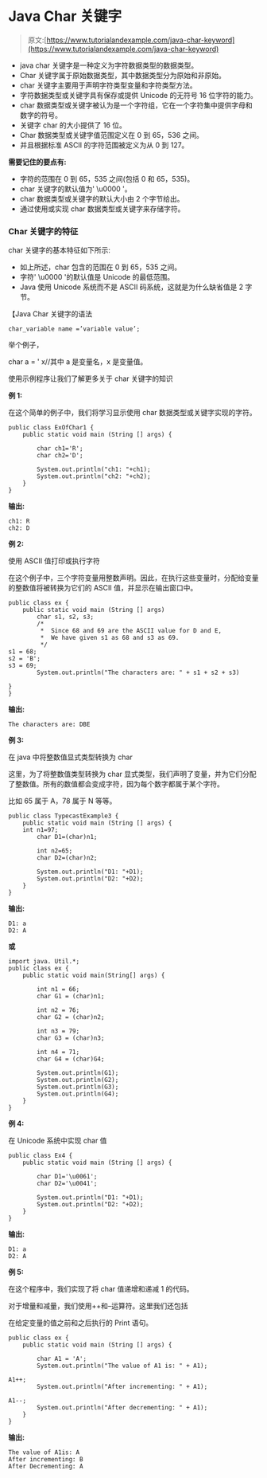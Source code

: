 # Java Char 关键字

> 原文:[https://www.tutorialandexample.com/java-char-keyword](https://www.tutorialandexample.com/java-char-keyword)

*   java char 关键字是一种定义为字符数据类型的数据类型。
*   Char 关键字属于原始数据类型，其中数据类型分为原始和非原始。
*   char 关键字主要用于声明字符类型变量和字符类型方法。
*   字符数据类型或关键字具有保存或提供 Unicode 的无符号 16 位字符的能力。
*   char 数据类型或关键字被认为是一个字符组，它在一个字符集中提供字母和数字的符号。
*   关键字 char 的大小提供了 16 位。
*   Char 数据类型或关键字值范围定义在 0 到 65，536 之间。
*   并且根据标准 ASCII 的字符范围被定义为从 0 到 127。

**需要记住的要点有:**

*   字符的范围在 0 到 65，535 之间(包括 0 和 65，535)。
*   char 关键字的默认值为' \u0000 '。
*   char 数据类型或关键字的默认大小由 2 个字节给出。
*   通过使用或实现 char 数据类型或关键字来存储字符。

### Char 关键字的特征

char 关键字的基本特征如下所示:

*   如上所述，char 包含的范围在 0 到 65，535 之间。
*   字符' \u0000 '的默认值是 Unicode 的最低范围。
*   Java 使用 Unicode 系统而不是 ASCII 码系统，这就是为什么缺省值是 2 字节。

【Java Char 关键字的语法

```
char_variable name =’variable value’;
```

举个例子，

char a = ' x//其中 a 是变量名，x 是变量值。

使用示例程序让我们了解更多关于 char 关键字的知识

**例 1:**

在这个简单的例子中，我们将学习显示使用 char 数据类型或关键字实现的字符。

```
public class ExOfChar1 {  
    public static void main (String [] args) {  

        char ch1='R';
        char ch2='D';

        System.out.println("ch1: "+ch1);
        System.out.println("ch2: "+ch2);
    }         
} 
```

**输出:**

```
ch1: R
ch2: D
```

**例 2:**

使用 ASCII 值打印或执行字符

在这个例子中，三个字符变量用整数声明。因此，在执行这些变量时，分配给变量的整数值将被转换为它们的 ASCII 值，并显示在输出窗口中。

```
public class ex {
    public static void main (String [] args)        
        char s1, s2, s3;
        /*
         *  Since 68 and 69 are the ASCII value for D and E, 
         *  We have given s1 as 68 and s3 as 69.
         */
s1 = 68;
s2 = 'B';
s3 = 69;
        System.out.println("The characters are: " + s1 + s2 + s3)      
}
} 
```

**输出:**

```
The characters are: DBE
```

**例 3:**

在 java 中将整数值显式类型转换为 char

这里，为了将整数值类型转换为 char 显式类型，我们声明了变量，并为它们分配了整数值。所有的数值都会变成字符，因为每个数字都属于某个字符。

比如 65 属于 A，78 属于 N 等等。

```
public class TypecastExample3 {  
    public static void main (String [] args) {  
    int n1=97;
        char D1=(char)n1;

        int n2=65;
        char D2=(char)n2;

        System.out.println("D1: "+D1);
        System.out.println("D2: "+D2);
    }  
} 
```

**输出:**

```
D1: a
D2: A 
```

**或**

```
import java. Util.*;
public class ex {
    public static void main(String[] args) {

        int n1 = 66;
        char G1 = (char)n1;

        int n2 = 76;
        char G2 = (char)n2;

        int n3 = 79;
        char G3 = (char)n3;

        int n4 = 71;
        char G4 = (char)G4;

        System.out.println(G1);
        System.out.println(G2);
        System.out.println(G3);
        System.out.println(G4);
    }
} 
```

**例 4:**

在 Unicode 系统中实现 char 值

```
public class Ex4 {  
    public static void main (String [] args) {  

        char D1='\u0061';
        char D2='\u0041';

        System.out.println("D1: "+D1);
        System.out.println("D2: "+D2);
    } 
} 
```

**输出:**

```
D1: a
D2: A
```

**例 5:**

在这个程序中，我们实现了将 char 值递增和递减 1 的代码。

对于增量和减量，我们使用++和–运算符。这里我们还包括

在给定变量的值之前和之后执行的 Print 语句。

```
public class ex {
    public static void main (String [] args) {

        char A1 = 'A';
        System.out.println("The value of A1 is: " + A1);

A1++;
        System.out.println("After incrementing: " + A1);

A1--;
        System.out.println("After decrementing: " + A1);
    }
} 
```

**输出:**

```
The value of A1is: A
After incrementing: B
After Decrementing: A
```